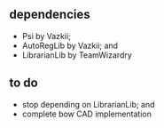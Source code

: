 ## dependencies
- Psi by Vazkii;
- AutoRegLib by Vazkii; and
- LibrarianLib by TeamWizardry

## to do
- stop depending on LibrarianLib; and
- complete bow CAD implementation

